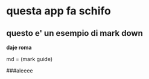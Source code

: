 # questa app fa schifo
## questo e' un esempio di mark down 

**daje roma**

md = (mark guide)

###aleeee
